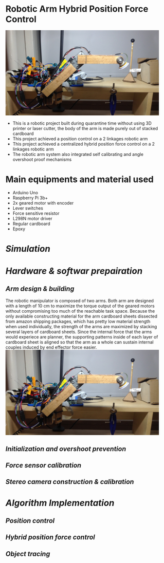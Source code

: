 # Robotic Arm Hybrid Position Force Control
![Robotic Arm](https://github.com/SamoaChen/2-Linkages-Robotic-Arm-Hybrid-Position-Force-Control/blob/master/images/Arm_Display_Final_with_Curtain_edited.jpg)
* This is a robotic project built during quarantine time without using 3D printer or laser cutter, the body of the arm is made purely out of stacked cardboard
* This project achieved a position control on a 2 linkages robotic arm 
* This project achieved a centralized hybrid position force control on a 2 linkages robotic arm
* The robotic arm system also integrated self calibrating and angle overshoot proof mechanisms

# Main equipments and material used
* Arduino Uno 
* Raspberry Pi 3b+
* 2x geared motor with encoder
* Lever switches 
* Force sensitive resistor
* L298N motor driver 
* Regular cardboard
* Epoxy

# *Simulation*

# *Hardware & softwar prepairation*
## *Arm design & building*
The robotic manipulator is composed of two arms. Both arm are designed with a length of 10 cm to maximize the torque output of the geared motors without compromising too much of the reachable task space. Because the only available constructing material for the arm cardboard sheets dissected from amazon shipping packages, which has pretty low material strength when used individually, the strength of the arms are maximized by stacking several layers of cardboard sheets. Since the internal force that the arms would experiece are planner, the supporting patterns inside of each layer of cardboard sheet is aligned so that the arm as a whole can sustain internal couples induced by end effector force easier.
![Robotic Arm](https://github.com/SamoaChen/2-Linkages-Robotic-Arm-Hybrid-Position-Force-Control/blob/master/images/Arm_Display_Final_with_Curtain_edited.jpg)

## *Initialization and overshoot prevention*
## *Force sensor calibration*
## *Stereo camera construction & calibration*

# *Algorithm Implementation*
## *Position control*
## *Hybrid position force control*
## *Object tracing*
